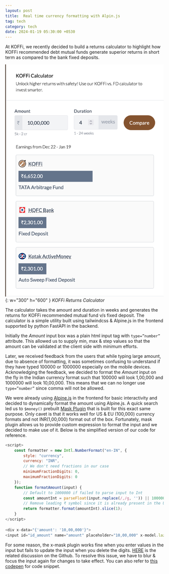 ```yaml
---
layout: post
title:  Real time currency formatting with Alpin.js
tag: tech
category: tech
date: 2024-01-19 05:30:00 +0530
---
```

At KOFFi, we recently decided to build a returns calculator to highlight how KOFFi recommended debt mutual funds generate superior returns in short term as compared to the bank fixed deposits.

![KOFFi Calculator](/assets/koffi-calculator.png){: w="300" h="600" }
_KOFFi Returns Calculator_

The calculator takes the amount and duration in weeks and generates the returns for KOFFi recommended mutual fund v/s fixed deposit. The calculator is a simple utility built using tailwindcss & Alpine.js in the frontend supported by python FastAPI in the backend.

Initially the *Amount* input box was a plain html input tag with `type=”number”` attribute. This allowed us to supply min, max & step values so that the amount can be validated at the client side with minimum efforts.

Later, we received feedback from the users that while typing large amount, due to absence of formatting, it was sometimes confusing to understand if they have typed 100000 or 1000000 especially on the mobile devices. Acknowledging the feedback, we decided to format the *Amount* input on the fly in the Indian currency format such that 100000 will look 1,00,000 and 1000000 will look 10,00,000. This means that we can no longer use `type=”number”` since comma will not be allowed.

We were already using [Alpine.js](https://alpinejs.dev/) in the frontend for basic interactivity and decided to dynamically format the amount using Alpine.js. A quick search led us to `$money()` prebuilt [Mask Plugin](https://alpinejs.dev/plugins/mask) that is built for this exact same purpose. Only cavet is that it works well for US & EU (100,000) currency formats and not INR(1,00,000) format out of the box. Fortunately, mask plugin allows us to provide custom expression to format the input and we decided to make use of it. Below is the simplified version of our code for reference.

```javascript
<script>
    const formatter = new Intl.NumberFormat("en-IN", {
        style: "currency",
        currency: "INR",
        // We don't need fractions in our case
        minimumFractionDigits: 0,
        maximumFractionDigits: 0
    });
    function formatAmount(input) {
        // Default to 1000000 if failed to parse input to Int
        const amountInt = parseFloat(input.replace(/,/g, '')) || 1000000;
        // Remove leading ₹ symbol since it is already present in the UI
        return formatter.format(amountInt).slice(1);
    }
</script>

<div x-data="{'amount': '10,00,000'}">
<input id="id_amount" name="amount" placeholder="10,00,000" x-model.lazy="amount" x-mask:dynamic="formatAmount" x-ref="amount" @keyup="$refs.amount.blur(); $refs.amount.focus()">
```

For some reason, the x-mask plugin works fine when you enter values in the input but fails to update the input when you delete the digits. [HERE](https://github.com/alpinejs/alpine/discussions/2872) is the related discussion on the Github. To resolve this issue, we have to blur & focus the input again for changes to take effect. You can also refer to [this codepen](https://codepen.io/Priyank-Tiwari/pen/xxBrKOX) for code snippet.
